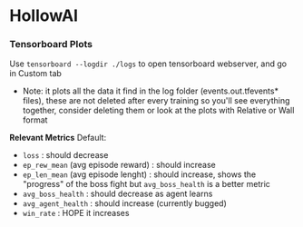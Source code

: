 # HollowAI


### Tensorboard Plots
Use `tensorboard --logdir ./logs` to open tensorboard webserver, and go in Custom tab
- Note: it plots all the data it find in the log folder (events.out.tfevents* files), these are not deleted after every training so you'll see everything together, consider deleting them or look at the plots with Relative or Wall format

**Relevant Metrics**
Default:
- `loss` : should decrease
- `ep_rew_mean` (avg episode reward) : should increase
- `ep_len_mean` (avg episode lenght) : should increase, shows the "progress" of the boss fight but `avg_boss_health` is a better metric
- `avg_boss_health` : should decrease as agent learns
- `avg_agent_health` : should increase (currently bugged)
- `win_rate` : HOPE it increases
